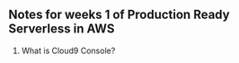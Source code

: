 Notes for weeks 1 of Production Ready Serverless in AWS
-------------------------------------------------------

1) What is Cloud9 Console?

